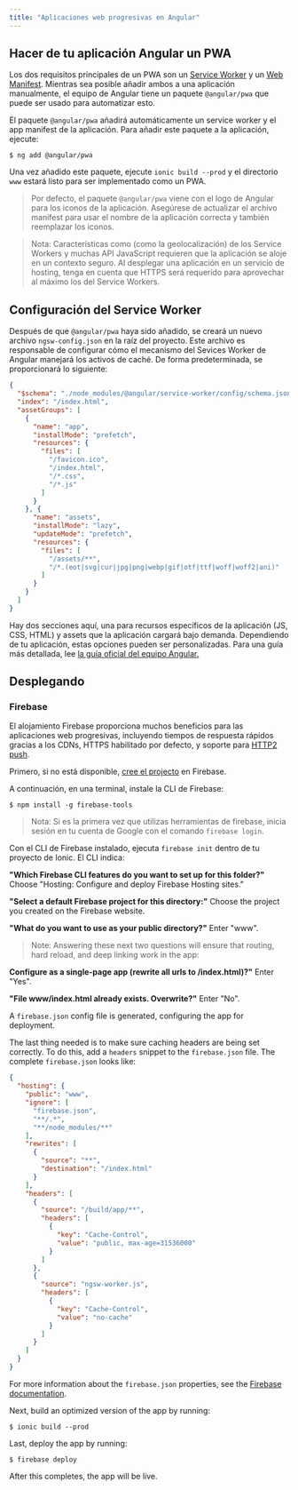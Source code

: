 ```yaml
---
title: "Aplicaciones web progresivas en Angular"
---
```



## Hacer de tu aplicación Angular un PWA


Los dos requisitos principales de un PWA son un <a href="https://developers.google.com/web/fundamentals/primers/service-workers/" target="_blank">Service Worker</a> y un <a href="https://developers.google.com/web/fundamentals/web-app-manifest/" target="_blank">Web Manifest</a>. Mientras sea posible añadir ambos a una aplicación manualmente, el equipo de Angular tiene un paquete `@angular/pwa` que puede ser usado para automatizar esto.

El paquete `@angular/pwa` añadirá automáticamente un service worker y el app manifest de la aplicación. Para añadir este paquete a la aplicación, ejecute:

```shell
$ ng add @angular/pwa
```

Una vez añadido este paquete, ejecute `ionic build --prod` y el directorio `www` estará listo para ser implementado como un PWA.

> Por defecto, el paquete `@angular/pwa` viene con el logo de Angular para los iconos de la aplicación. Asegúrese de actualizar el archivo manifest para usar el nombre de la aplicación correcta y también reemplazar los iconos.


> Nota: Características como (como la geolocalización) de los Service Workers y  muchas API JavaScript requieren que la aplicación se aloje en un contexto seguro. Al desplegar una aplicación en un servicio de hosting, tenga en cuenta que HTTPS será requerido para aprovechar al máximo los del Service Workers.

## Configuración del Service Worker

Después de que `@angular/pwa` haya sido añadido, se creará un nuevo archivo `ngsw-config.json` en la raíz del proyecto. Este archivo es responsable de configurar cómo el mecanismo del Sevices Worker de Angular manejará los activos de caché. De forma predeterminada, se proporcionará lo siguiente:

```json
{
  "$schema": "./node_modules/@angular/service-worker/config/schema.json",
  "index": "/index.html",
  "assetGroups": [
    {
      "name": "app",
      "installMode": "prefetch",
      "resources": {
        "files": [
          "/favicon.ico",
          "/index.html",
          "/*.css",
          "/*.js"
        ]
      }
    }, {
      "name": "assets",
      "installMode": "lazy",
      "updateMode": "prefetch",
      "resources": {
        "files": [
          "/assets/**",
          "/*.(eot|svg|cur|jpg|png|webp|gif|otf|ttf|woff|woff2|ani)"
        ]
      }
    }
  ]
}
```

Hay dos secciones aquí, una para recursos específicos de la aplicación (JS, CSS, HTML) y assets que la aplicación cargará bajo demanda. Dependiendo de tu aplicación, estas opciones pueden ser personalizadas. Para una guía más detallada, lee [la guía oficial del equipo Angular.](https://angular.io/guide/service-worker-config)


## Desplegando

### Firebase

El alojamiento Firebase proporciona muchos beneficios para las aplicaciones web progresivas, incluyendo tiempos de respuesta rápidos gracias a los CDNs, HTTPS habilitado por defecto, y soporte para [HTTP2 push](https://firebase.googleblog.com/2016/09/http2-comes-to-firebase-hosting.html).

Primero, si no está disponible, [cree el projecto](https://console.firebase.google.com) en Firebase.

A continuación, en una terminal, instale la CLI de Firebase:

```shell
$ npm install -g firebase-tools
```

> Nota: Si es la primera vez que utilizas herramientas de firebase, inicia sesión en tu cuenta de Google con el comando `firebase login`.

Con el CLI de Firebase instalado, ejecuta `firebase init` dentro de tu proyecto de Ionic. El CLI indica:

**"Which Firebase CLI features do you want to set up for this folder?"**  Choose "Hosting: Configure and deploy Firebase Hosting sites."

**"Select a default Firebase project for this directory:"** Choose the project you created on the Firebase website.

**"What do you want to use as your public directory?"** Enter "www".

> Note: Answering these next two questions will ensure that routing, hard reload, and deep linking work in the app:

**Configure as a single-page app (rewrite all urls to /index.html)?"** Enter "Yes".

**"File www/index.html already exists. Overwrite?"** Enter "No".

A `firebase.json` config file is generated, configuring the app for deployment.

The last thing needed is to make sure caching headers are being set correctly. To do this, add a `headers` snippet to the `firebase.json` file. The complete `firebase.json` looks like:

```json
{
  "hosting": {
    "public": "www",
    "ignore": [
      "firebase.json",
      "**/.*",
      "**/node_modules/**"
    ],
    "rewrites": [
      {
        "source": "**",
        "destination": "/index.html"
      }
    ],
    "headers": [
      {
        "source": "/build/app/**",
        "headers": [
          {
            "key": "Cache-Control",
            "value": "public, max-age=31536000"
          }
        ]
      },
      {
        "source": "ngsw-worker.js",
        "headers": [
          {
            "key": "Cache-Control",
            "value": "no-cache"
          }
        ]
      }
    ]
  }
}
```

For more information about the `firebase.json` properties, see the [Firebase documentation](https://firebase.google.com/docs/hosting/full-config#section-firebase-json).

Next, build an optimized version of the app by running:

```shell
$ ionic build --prod
```

Last, deploy the app by running:

```shell
$ firebase deploy
```

After this completes, the app will be live.
